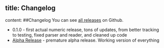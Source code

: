 title: Changelog
-------
content:
##Changelog
You can see [all releases](https://github.com/AntJanus/popstar-cms/releases) on Github.

* 0.1.0 - first actual numeric release, tons of updates, from better tracking to testing, fixed parser and reader, and cleaned up code
* [Alpha Release](https://github.com/AntJanus/popstar-cms/releases/tag/v0.0.1) - premature alpha release. Working version of everything
